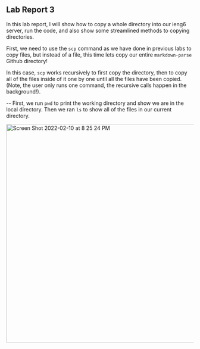 ## Lab Report 3
In this lab report, I will show how to copy a whole directory into our ieng6 server, run the code, and also show some streamlined methods to copying directories.

First, we need to use the `scp` command as we have done in previous labs to copy files, but instead of a file, this time lets copy our entire `markdown-parse` Github directory!

In this case, `scp` works recursively to first copy the directory, then to copy all of the files inside of it one by one until all the files have been copied. (Note, the user only runs one command, the recursive calls happen in the background!).

--
First, we run `pwd` to print the working directory and show we are in the local directory. Then we ran `ls` to show all of the files in our current directory.

<img width="587" alt="Screen Shot 2022-02-10 at 8 25 24 PM" src="https://user-images.githubusercontent.com/97641133/153537453-52fc0775-9eab-4b1b-8116-11f5e731ea8c.png">



